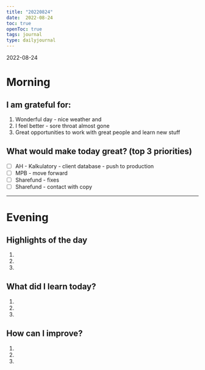 ```yaml
---
title: "20220824"
date:  2022-08-24
toc: true
openToc: true
tags: journal
type: dailyjournal
---
```


 2022-08-24
# Morning
## I am grateful for:
1. Wonderful day - nice weather and 
2. I feel better - sore throat almost gone
3. Great opportunities to work with great people and learn new stuff

## What would make today great? (top 3 priorities)
- [ ] AH - Kalkulatory - client database - push to production
- [ ] MPB - move forward
- [ ] Sharefund - fixes
- [ ] Sharefund - contact with copy

---
# Evening
## Highlights of the day
1.  
2.  
3.  

## What did I learn today?
1.  
2. 
3. 

## How can I improve?
1.  
2.  
3.  